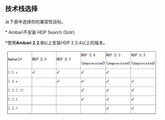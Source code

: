 ## 技术栈选择

从下表中选择你的兼容性目标。

\* Ambari不安装 HDP Search \(Solr\).

\*使用**Ambari 2.2.0**以上安装HDP 2.3.4以上的版本。

![](/assets/import.png)

